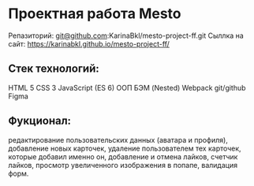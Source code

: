 # Проектная работа Mesto
Репазиторий: git@github.com:KarinaBkl/mesto-project-ff.git
Сыллка на сайт: https://karinabkl.github.io/mesto-project-ff/ 
## Стек технологий:
HTML 5
CSS 3
JavaScript (ES 6)
ООП
БЭМ (Nested)
Webpack
git/github
Figma
## Фукционал:
редактирование пользовательских данных (аватара и профиля),
добавление новых карточек,
удаление пользователем тех карточек, которые добавил именно он,
добавление и отмена лайков, счетчик лайков,
просмотр увеличенного изображения в попапе,
валидация форм.
